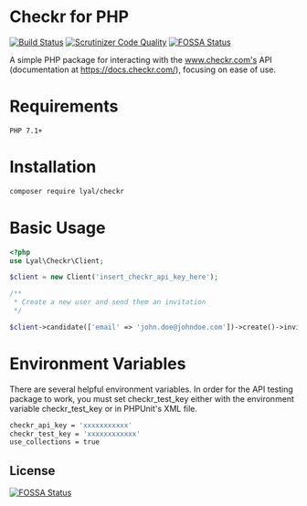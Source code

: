 # Checkr for PHP

[![Build Status](https://travis-ci.org/lyal/checkr.svg?branch=master)](https://travis-ci.org/lyal/checkr)
[![Scrutinizer Code Quality](https://scrutinizer-ci.com/g/lyal/checkr/badges/quality-score.png?b=master)](https://scrutinizer-ci.com/g/lyal/checkr/?branch=master)
[![FOSSA Status](https://app.fossa.io/api/projects/git%2Bgithub.com%2Flyal%2Fcheckr.svg?type=shield)](https://app.fossa.io/projects/git%2Bgithub.com%2Flyal%2Fcheckr?ref=badge_shield)

A simple PHP package for interacting with the www.checkr.com's API (documentation at https://docs.checkr.com/), 
focusing on ease of use.  

# Requirements
    
    PHP 7.1+

# Installation

```sh
composer require lyal/checkr
```

# Basic Usage

```php
<?php
use Lyal\Checkr\Client;

$client = new Client('insert_checkr_api_key_here');

/**
 * Create a new user and send them an invitation
 */

$client->candidate(['email' => 'john.doe@johndoe.com'])->create()->invitiation(['package' => 'tasker_pro'])->create();

```
# Environment Variables

There are several helpful environment variables.  In order for the API testing package to work, you must set
checkr_test_key either with the environment variable checkr_test_key or in PHPUnit's XML file.

```sh
checkr_api_key = 'xxxxxxxxxxx'
checkr_test_key = 'xxxxxxxxxxxx'
use_collections = true
```




## License
[![FOSSA Status](https://app.fossa.io/api/projects/git%2Bgithub.com%2Flyal%2Fcheckr.svg?type=large)](https://app.fossa.io/projects/git%2Bgithub.com%2Flyal%2Fcheckr?ref=badge_large)